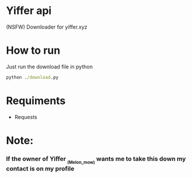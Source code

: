# Yiffer api
(NSFW) Downloader for yiffer.xyz

# How to run
Just run the download file in python
```cmd
python ./download.py
```

# Requiments
* Requests

# Note:
### If the owner of Yiffer <sub><sub><b>(Melon_mow)</b></sub></sub> wants me to take this down my contact is on my profile